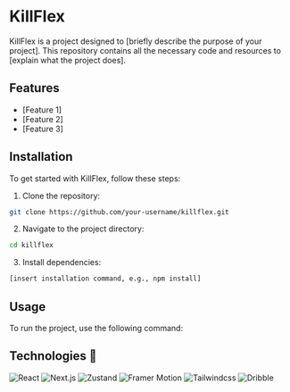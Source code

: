 # KillFlex

KillFlex is a project designed to [briefly describe the purpose of your project]. This repository contains all the necessary code and resources to [explain what the project does].

## Features

- [Feature 1]
- [Feature 2]
- [Feature 3]

## Installation

To get started with KillFlex, follow these steps:

1. Clone the repository:
  ```bash
  git clone https://github.com/your-username/killflex.git
  ```
2. Navigate to the project directory:
  ```bash
  cd killflex
  ```
3. Install dependencies:
  ```bash
  [insert installation command, e.g., npm install]
  ```

## Usage

To run the project, use the following command:


## Technologies 🔧

![React](https://img.shields.io/badge/React-%2320232a.svg?logo=react&logoColor=%2361DAFB)
![Next.js](https://img.shields.io/badge/Next.js-black?logo=next.js&logoColor=white)
![Zustand](https://img.shields.io/badge/react%20zustand-%2320232a.svg?style=for-the-badge&logo=react&logoColor=%2361DAFB)
![Framer Motion](https://img.shields.io/badge/framer_motion-ffca28?style=for-the-badge&logo=framer&logoColor=%23ffffff&color=%237178f6)
![Tailwindcss](https://img.shields.io/badge/tailwindcss-0F172A?&logo=tailwindcss)
![Dribble](https://img.shields.io/badge/Dribbble-EA4C89?logo=dribbble&logoColor=white)
